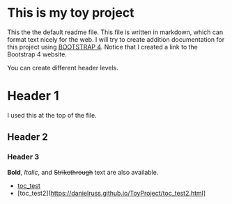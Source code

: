 # This is my toy project

This the the default readme file.  This file is written in markdown, which can format text nicely for the web. I will try to create addition documentation for this project using  [BOOTSTRAP 4](https://getbootstrap.com/docs/4.0/getting-started/introduction/).  Notice that I created a link to the Bootstrap 4 website.

You can create different header levels.
# Header 1
I used this at the top of the file.
## Header 2
### Header 3

**Bold**, *Italic*, and ~~Strikethrough~~ text are also available. 


* [toc_test](https://danielruss.github.io/ToyProject/toc_test.html)
* [toc_test2](https://danielruss.github.io/ToyProject/toc_test2.html]
